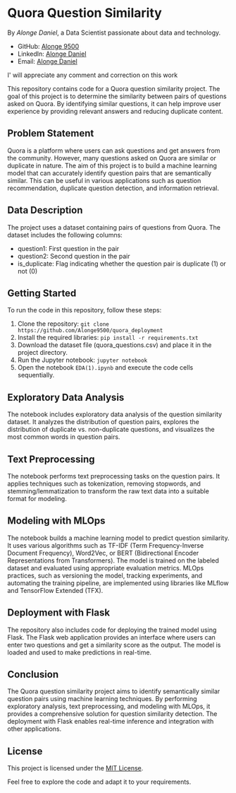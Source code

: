 # Quora Question Similarity
By *Alonge Daniel*, a Data Scientist passionate about data and technology.

- GitHub: [Alonge 9500](https://github.com/Alonge9500)
- LinkedIn: [Alonge Daniel](https://www.linkedin.com/in/alonge-daniel-27b4b4139/)
- Email: [Alonge Daniel](mailto:alongedaniel19@gmail.com)

I' will appreciate any comment and correction on this work 

This repository contains code for a Quora question similarity project. The goal of this project is to determine the similarity between pairs of questions asked on Quora. By identifying similar questions, it can help improve user experience by providing relevant answers and reducing duplicate content.

## Problem Statement

Quora is a platform where users can ask questions and get answers from the community. However, many questions asked on Quora are similar or duplicate in nature. The aim of this project is to build a machine learning model that can accurately identify question pairs that are semantically similar. This can be useful in various applications such as question recommendation, duplicate question detection, and information retrieval.

## Data Description

The project uses a dataset containing pairs of questions from Quora. The dataset includes the following columns:

- question1: First question in the pair
- question2: Second question in the pair
- is_duplicate: Flag indicating whether the question pair is duplicate (1) or not (0)

## Getting Started

To run the code in this repository, follow these steps:

1. Clone the repository: `git clone https://github.com/Alonge9500/quora_deployment`
2. Install the required libraries: `pip install -r requirements.txt`
3. Download the dataset file (quora_questions.csv) and place it in the project directory.
4. Run the Jupyter notebook: `jupyter notebook`
5. Open the notebook `EDA(1).ipynb` and execute the code cells sequentially.

## Exploratory Data Analysis

The notebook includes exploratory data analysis of the question similarity dataset. It analyzes the distribution of question pairs, explores the distribution of duplicate vs. non-duplicate questions, and visualizes the most common words in question pairs.

## Text Preprocessing

The notebook performs text preprocessing tasks on the question pairs. It applies techniques such as tokenization, removing stopwords, and stemming/lemmatization to transform the raw text data into a suitable format for modeling.

## Modeling with MLOps

The notebook builds a machine learning model to predict question similarity. It uses various algorithms such as TF-IDF (Term Frequency-Inverse Document Frequency), Word2Vec, or BERT (Bidirectional Encoder Representations from Transformers). The model is trained on the labeled dataset and evaluated using appropriate evaluation metrics. MLOps practices, such as versioning the model, tracking experiments, and automating the training pipeline, are implemented using libraries like MLflow and TensorFlow Extended (TFX).

## Deployment with Flask

The repository also includes code for deploying the trained model using Flask. The Flask web application provides an interface where users can enter two questions and get a similarity score as the output. The model is loaded and used to make predictions in real-time.

## Conclusion

The Quora question similarity project aims to identify semantically similar question pairs using machine learning techniques. By performing exploratory analysis, text preprocessing, and modeling with MLOps, it provides a comprehensive solution for question similarity detection. The deployment with Flask enables real-time inference and integration with other applications.

## License

This project is licensed under the [MIT License](LICENSE).

Feel free to explore the code and adapt it to your requirements.
